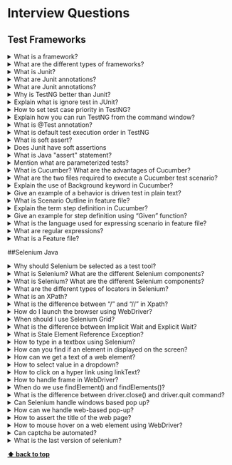 # Interview Questions

## Test Frameworks

<details>
<summary>What is a framework?</summary>
 
>**Answer:**
> The framework is a constructive blend of various guidelines, coding standards, concepts, processes, practices,
> project hierarchies, modularity, reporting mechanism, test data injections etc. to pillar automation testing.
</details>

<details>
<summary>What are the different types of frameworks?</summary>
 
>**Answer:**
> Data Driven Testing Framework: Data Driven Testing Framework helps the user segregate the test script logic and the
> test data from each other. It lets the user store the test data into an external database. The data is conventionally
> stored in “Key-Value” pairs. Thus, the key can be used to access and populate the data within the test scripts.
> 
> Keyword Driven Testing Framework: The Keyword Driven testing framework is an extension to Data-driven Testing
> Framework in a sense that it not only segregates the test data from the scripts, it also keeps the certain set of
> code belonging to the test script into an external data file.
>
> Hybrid Testing Framework: Hybrid Testing Framework is a combination of more than one above mentioned frameworks.
> The best thing about such a setup is that it leverages the benefits of all kinds of associated frameworks.
> Behavior Driven Development Framework: Behavior Driven Development framework allows automation of functional
> validations in an easily readable and understandable format to Business Analysts, Developers, Testers, etc.
</details>

<details>
<summary>What is Junit?</summary>
 
>**Answer:**
> Junit is a unit testing framework introduced by Apache. Junit is based on Java.
</details>

<details>
<summary>What are Junit annotations?</summary>
 
>**Answer:**
> Following are the JUnit Annotations:
> ```
> @Test: Annotation lets the system know that the method annotated as @Test is a test method. There can be multiple test methods in a single test script.
> @Before: Method annotated as @Before lets the system know that this method shall be executed every time before each of the test methods.
> @After: Method annotated as @After lets the system know that this method shall be executed every time after each of the test method.
> @BeforeClass: Method annotated as @BeforeClass lets the system know that this method shall be executed once before any of the test methods.
> @AfterClass: Method annotated as @AfterClass lets the system know that this method shall be executed once after any of the test methods.
> @Ignore: Method annotated as @Ignore lets the system know that this method shall not be executed.
</details>

<details>
<summary>What are Junit annotations?</summary>
 
>**Answer:**
> TestNG is an open source framework which is distributed under the Apache Software License and is readily available
> for download. TestNG has an inbuilt exception handling mechanism which lets the program to run without
> terminating unexpectedly.
</details>

<details>
<summary>Why is TestNG better than Junit?</summary>
 
>**Answer:**
> There are various advantages that make TestNG superior to JUnit. Some of them are:
> ```  
> Added advance and easy annotations
> Execution patterns can set
> Concurrent execution of test scripts
> Test case dependencies can be set
</details>

<details>
<summary>Explain what is ignore test in JUnit?</summary>
 
>**Answer:**
> When your code is not ready, and it would fail if executed then you can use @Ignore annotation.
> ```
> It will not execute a test method annotated with @Ignore
> It will not execute any of the test methods of test class if it is annotated with @Ignore
</details>

<details>
<summary>How to set test case priority in TestNG?</summary>
 
>**Answer:**
> ```@Test(priority=0)
> public void method1() {
> }
> @Test(priority=1)
> public void method2() {
> }
> @Test(priority=2)
> public void method3() {
> }
> }
> ``` 
> Test Execution Sequence:
> ``` 
> Method1
> Method2
> Method3
</details>

<details>
<summary>Explain how you can run TestNG from the command window?</summary>
 
>**Answer:**
> To run JUnit from the command window, you have to follow the steps
> ```     
> Set the CLASSPATH
> Invoke the runner:
> java -jar org.testng.TestNg
</details>

<details>
<summary>What is @Test annotation? </summary>
 
>**Answer:**
> @Test annotation is used to denote that the method is a test method. 
</details>

<details>
<summary>What is default test execution order in TestNG</summary>
 
>**Answer:**
> Prioritized by alphabet ASC 
</details>

<details>
<summary>What is soft assert?</summary>
 
>**Answer:**
> Soft assert is the assertion where first you get all assertion, then afters special command throw an AssertionError
> if some assertions was failed
> ```
> //TestNG example
> SoftAssert assert = new SoftAssert();
> assert.assertTrue(true, "First assertion");
> assert.assertFalse(true, "Second assertion");
> assert.assertTrue(false, "Third assertion");
> assert.assertAll();
> ```
> The result:
> ```
> Second assertion shouuld be false, but found true
> Third assertion shouuld be true, but found false
</details>

<details>
<summary>Does Junit have soft assertions</summary>
 
>**Answer:**
> No. We can implement custom soft assertion
</details>

<details>
<summary>What is Java "assert" statement?</summary>
 
>**Answer:**
> The assert keyword is used in assert statement which is introduced in Java 1.4.
> It helps the code developers to test assumptions and to assert if the outcome is as expected that enables detecting
> bug and fixing it.
>
> When this statement is executed:
> ``` 
> If boolean_expression evaluates to true, the statement will pass normally.
> If boolean_expression evaluates to false, the statement will fail with an "AssertionError"
</details>

<details>
<summary>Mention what are parameterized tests?</summary>
 
>**Answer:**
> Parameterized tests enable developer to perform the same test over and again using different values.
</details>

<details>
<summary>What is Cucumber? What are the advantages of Cucumber?</summary>
 
>**Answer:**
> To run functional tests written in a plain text Cucumber tool is used. It is written in a Ruby programming language.
> Advantages of Cucumber are:
> ``` 
> You can involve business stakeholders who cannot code
> End-user experience is a priority
> High code reuse
</details>

<details>
<summary>What are the two files required to execute a Cucumber test scenario?</summary>
 
>**Answer:**
> Two files required to execute a Cucumber test scenario are
> ```
> Features
> Step Definition
</details>

<details>
<summary>Explain the use of Background keyword in Cucumber?</summary>
 
>**Answer:**
> Background keyword is used to group multiple given statements into a single group. The keyword mostly used when
> the same set of given statements are repeated in each scenario of the feature file. 
</details>

<details>
<summary>Give an example of a behavior is driven test in plain text?</summary>
 
>**Answer:**
> ```
> Feature: Visit XYZ page in abc.com
> Scenario: Visit abc.com
> Given: I am on abc.com
> When: I click on XYZ page
> Then: I should see ABC page
</details>

<details>
<summary>What is Scenario Outline in feature file?</summary>
 
>**Answer:**
> Scenario Outline is the same scenario can be executed for multiple sets of data using the scenario outline.
> The data is provided by a tabular structure separated by (I I)
</details>

<details>
<summary>Explain the term step definition in Cucumber?</summary>
 
>**Answer:**
> A step definition is the actual code implementation of the feature mentioned in the feature file.
</details>

<details>
<summary>Give an example for step definition using “Given” function?</summary>
 
>**Answer:**
> For example to make visitor visit the site “Yahoo” the command we use for given
> ``` 
> Given (/^ I am on www.yahoo.com$/) do
> Browser.goto "http://www.yahoo.com."
> end – This will visit www.yahoo.com 
</details>

<details>
<summary>What is the language used for expressing scenario in feature file?</summary>
 
>**Answer:**
> Gherkin language is used to express scenario in feature files and ruby files containing unobtrusive automation testing
> for the steps in scenarios 
</details>

<details>
<summary>What are regular expressions?</summary>
 
>**Answer:**
> A regular expression is a pattern describing a certain amount of text. The most basic regular expression consists of
> a single literal character. 
</details>

<details>
<summary>What is a Feature file?</summary>
 
>**Answer:**
> Features file contain a high-level description of the Test Scenario in simple language.
> It is known as Gherkin which is a plain English text language. Feature File consists of the following components like:
> ```  
> Feature: It describes the current test script which has to be executed.
> Scenario: It is steps and expected outcome for a specific test case.
> Scenario outline: Scenario can be executed for multiple sets of data using scenario outline.
> Given: It specifies the context of the text to be executed.
> When: specifies the test action which has to perform.
> Then: Expected outcome of the test can be represented by “Then”
</details>

##Selenium Java
<details>
<summary>Why should Selenium be selected as a test tool?</summary>
 
>**Answer:**
> ```
> is a free and open source
> have a large user base and helping communities
> have cross Browser compatibility (Firefox, Chrome, Internet Explorer, Safari etc.)
> have great platform compatibility (Windows, Mac OS, Linux etc.)
> supports multiple programming languages (Java, C#, Ruby, Python, Pearl etc.)
> has fresh and regular repository developments
</details>

<details>
<summary>What is Selenium? What are the different Selenium components?</summary>

>**Answer:**
> Selenium is one of the most popular automated testing suites. Selenium is designed in a way to support and encourage
> automation testing of functional aspects of web-based applications and a wide range of browsers and platforms.  
> ```
> The suite package constitutes the following sets of tools:
> * Selenium Remote Control (RC) – Selenium RC is a server that allows a user to create test scripts in the desired
>   programming language. It also allows executing test scripts within the large spectrum of browsers.
> * Selenium WebDriver – WebDriver is a different tool altogether that has various advantages over Selenium RC.
>   WebDriver directly communicates with the web browser and uses its native compatibility to automate.
> * Selenium Grid – Selenium Grid is used to distribute your test execution on multiple platforms and environments concurrently.
</details>

<details>
<summary>What is Selenium? What are the different Selenium components?</summary>

>**Answer:**
> Selenium is one of the most popular automated testing suites. Selenium is designed in a way to support and encourage
> automation testing of functional aspects of web-based applications and a wide range of browsers and platforms.  
> ```
> The suite package constitutes the following sets of tools:
> * Selenium Remote Control (RC) – Selenium RC is a server that allows a user to create test scripts in the desired
>   programming language. It also allows executing test scripts within the large spectrum of browsers.
> * Selenium WebDriver – WebDriver is a different tool altogether that has various advantages over Selenium RC.
>   WebDriver directly communicates with the web browser and uses its native compatibility to automate.
> * Selenium Grid – Selenium Grid is used to distribute your test execution on multiple platforms and environments concurrently.
</details>

<details>
<summary>What are the different types of locators in Selenium?</summary>

>**Answer:**
> ```
> ID
> ClassName
> Name
> TagName
> LinkText
> PartialLinkText
> Xpath
> CSS Selector
> DOM
</details>

<details>
<summary>What is an XPath?</summary>

>**Answer:**
> XPath is used to locate a web element based on its XML path. XML stands for Extensible Markup Language and is used to
> store, organize and transport arbitrary data. It stores data in a key-value pair which is very much similar to HTML
> tags.
>
> The fundamental behind locating elements using XPath is the traversing between various elements across the entire page
> and thus enabling a user to find an element with the reference of another element.
</details>

<details>
<summary>What is the difference between “/” and “//” in Xpath?</summary>

>**Answer:**
> Single Slash “/” – Single slash is used to create Xpath with absolute path i.e. the xpath would be created to start
> selection from the document node/start node.
>
> Double Slash “//” – Double slash is used to create Xpath with relative path i.e. the xpath would be created to start
> selection from anywhere within the document.
</details>

<details>
<summary>How do I launch the browser using WebDriver?</summary>

>**Answer:**
> ```
> The following syntax can be used to launch Browser:
> WebDriver driver = new FirefoxDriver();
> WebDriver driver = new ChromeDriver();
> WebDriver driver = new InternetExplorerDriver();
</details>

<details>
<summary>When should I use Selenium Grid?</summary>

>**Answer:**
> Selenium Grid can be used to execute same or different test scripts on multiple platforms and browsers concurrently
> so as to achieve distributed test execution, testing under different environments, saving execution time remarkably.

</details>

<details>
<summary>What is the difference between Implicit Wait and Explicit Wait?</summary>
 
>**Answer:**
> An Implicit Wait is an instruction for the Driver to wait for a certain amount of time when trying to find an element
> if it’s not immediately available and is generally implemented using keywords like – Wait Until Element Contains,
> Wait Until Element is Enabled, Wait Until Element is Visible. Explicit Wait, on the other hand, instructs the Driver
> to sleep for a certain time before proceeding further in the code and
> is generally implemented using sleep n (does nothing for n seconds)
</details>

<details>
<summary>What is Stale Element Reference Exception?</summary>
 
>**Answer:**
> It means the element is no longer in the DOM, or it changed.
> Example: something changes when you click on the element
</details>

<details>
<summary>How to type in a textbox using Selenium?</summary>
 
>**Answer:**
> The user can use sendKeys(“String to be entered”) to enter the string in the textbox.
> ```
> WebElement username = drv.findElement(By.id(“Email”));
> // entering username
> username.sendKeys(“sth”);
</details>

<details>
<summary>How can you find if an element in displayed on the screen?</summary>
 
>**Answer:**
> WebDriver facilitates the user with the following methods to check the visibility of the web elements.
> These web elements can be buttons, drop boxes, checkboxes, radio buttons, labels etc.
> ```  
> isDisplayed():
>  boolean buttonPresence = driver.findElement(By.id(“gbqfba”)).isDisplayed();
> 
> isSelected():
> boolean buttonSelected = driver.findElement(By.id(“gbqfba”)).isSelected();
>  
> isEnabled():
> boolean searchIconEnabled = driver.findElement(By.id(“gbqfb”)).isEnabled();
</details>

<details>
<summary>How can we get a text of a web element?</summary>
 
>**Answer:**
> Get command is used to retrieve the inner text of the specified web element.
> The command doesn’t require any parameter but returns a string value. It is also one of the extensively used commands
> for verification of messages, labels, errors etc displayed on the web pages.
> ```  
> Syntax:
> String Text = driver.findElement(By.id(“Text”)).getText();
</details>

<details>
<summary>How to select value in a dropdown?</summary>
 
>**Answer:**
> The value in the dropdown can be selected using WebDriver’s Select class.
> ```  
> selectByValue:
> Select selectByValue = new Select(driver.findElement(By.id(“SelectID_One”)));
> selectByValue.selectByValue(“greenvalue”);
>
> selectByVisibleText:
> Select selectByVisibleText = new Select (driver.findElement(By.id(“SelectID_Two”)));
> selectByVisibleText.selectByVisibleText(“Lime”);
>
> selectByIndex:
> Select selectByIndex = new Select(driver.findElement(By.id(“SelectID_Three”)));
> selectByIndex.selectByIndex(2);
</details>

<details>
<summary>How to click on a hyper link using linkText?</summary>
 
>**Answer:**
> ``` 
> driver.findElement(By.linkText(“Google”)).click();
> ``` 
> The command finds the element using link text and then click on that element and thus the user would be re-directed
> to the corresponding page.
> The above-mentioned link can also be accessed by using the following command.
> ```
> driver.findElement(By.partialLinkText(“Goo”)).click();
> ```  
> The above command finds the element based on the substring of the link provided in the parenthesis and this
> partialLinkText() finds the web element with the specified substring and then clicks on it.
</details>

<details>
<summary>How to handle frame in WebDriver?</summary>
 
>**Answer:**
> An inline frame acronym as iframe is used to insert another document within the current HTML document or simply a web
> page into a web page by enabling nesting.
> ``` 
>  Select iframe by id
>  driver.switchTo().frame(“ID of the frame“);
>  
>  Locating iframe using tagName
>  driver.switchTo().frame(driver.findElements(By.tagName(“iframe”).get(0));
>  
>  Locating iframe using index
>  
>  frame(index)
>  driver.switchTo().frame(0);
>
> frame(Name of Frame)
> driver.switchTo().frame(“name of the frame”);
> 
> Select Parent Window
> driver.switchTo().defaultContent();
</details>

<details>
<summary>When do we use findElement() and findElements()?</summary>
 
>**Answer:**
> findElement() is used to find the first element in the current web page matching to the specified locator value.
> Take a note that only first matching element would be fetched.
> ```  
> WebElement element = driver.findElements(By.xpath(“//div[@id=’example’]//ul//li”));
> ```
> findElements() is used to find all the elements in the current web page matching to the specified locator value.
> Take a note that all the matching elements would be fetched and stored in the list of WebElements.
> ```  
> List <WebElement> elementList = driver.findElements(By.xpath(“//div[@id=’example’]//ul//li”));
</details>

<details>
<summary>What is the difference between driver.close() and driver.quit command?</summary>
 
>**Answer:**
> close(): WebDriver’s close() method closes the web browser window that the user is currently working on or we can also
> say the window that is being currently accessed by the WebDriver.
> The command neither requires any parameter nor does it return any value.
>
> quit(): Unlike close() method, quit() method closes down all the windows that the program has opened. Same as close()
> method, the command neither requires any parameter nor does is return any value.
</details>

<details>
<summary>Can Selenium handle windows based pop up?</summary>
 
>**Answer:**
> Selenium is an automation testing tool which supports only web application testing. Therefore,
> windows pop up cannot be handled using Selenium.
</details>

<details>
<summary>How can we handle web-based pop-up?</summary>
 
>**Answer:**
> WebDriver offers the users a very efficient way to handle these pop-ups using Alert interface. There are the four methods that we would be using along with the Alert interface.
> ```
> void dismiss() – The dismiss() method clicks on the “Cancel” button as soon as the pop-up window appears.
> void accept() – The accept() method clicks on the “Ok” button as soon as the pop-up window appears.
> String getText() – The getText() method returns the text displayed on the alert box.
> void sendKeys(String stringToSend) – The sendKeys() method enters the specified string pattern into the alert box.
</details>

<details>
<summary>How to assert the title of the web page?</summary>
 
>**Answer:**
> ```
> assertTrue(“The title of the window is incorrect.”,driver.getTitle().equals(“Title of the page”));
</details>

<details>
<summary>How to mouse hover on a web element using WebDriver?</summary>
 
>**Answer:**
> WebDriver offers a wide range of interaction utilities that the user can exploit to automate mouse and keyboard
> events. Action Interface is one such utility which simulates the single user interactions.
> ```
> // Instantiating Action Interface
> Actions actions=new Actions(driver);
> // howering on the dropdown
> actions.moveToElement(driver.findElement(By.id("id of the dropdown"))).perform();
> // Clicking on one of the items in the list options
> WebElement subLinkOption=driver.findElement(By.id("id of the sub link"));
> subLinkOption.click();
</details>

<details>
<summary>Can captcha be automated?</summary>
 
>**Answer:**
> No
</details>

<details>
<summary>What is the last version of selenium?</summary>
 
>**Answer:**
> Selenium3
</details>

**[⬆ back to top](#interview-questions)**
